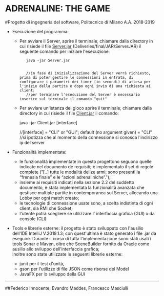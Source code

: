 # ADRENALINE: THE GAME
#Progetto di ingegneria del software, Politecnico di Milano A.A. 2018-2019


* Esecuzione del programma:
    
   * Per avviare il Server, aprire il terminale; chiamare dalla directory in cui risiede il file [Server.jar] (Deliveries/final/JAR/ServerJAR) il seguente comando per iniziare l'esecuzione:
       
       
     
            java -jar Server.jar 
            
            
            //in fase di inizializzazione del Server verrà richiesto, prima di poter gestire le connessioni in entrata, di configurare i parametri dei timer (in secondi) di attesa per l'inizio della partita e dopo ogni invio di una richiesta ai client;
            //per terminare l'esecuzione del Server è necessario inserire sul terminale il comando "quit" 
  
    
   
    
   * Per avviare un'istanza del gioco aprire il terminale; chiamare dalla directory in cui risiede il file [Client.jar] il comando:
     
     
        java -jar Client.jar [interface]
        
        
        //[interface] = "CLI" or "GUI"; default (no argument given) = "CLI"
        //si ipotizza che al momento della connessione si conosca l'indirizzo ip del server
        
    
    
* Funzionalità implementate:
    
   * le funzionalità implementate in questo progettono seguono quelle indicate nel documento de requisiti;
    è implementato il set di regole complete ("[..] tutte le modalità dellze armi; sono presenti la “frenesia finale” e le “azioni adrenaliniche”."); 
   * insieme ai requisiti indicati nella sezione 2.2 del suddetto documento, è stata implementata la funzionalità avanzata che gestisce multiple partite in contemporanea sul Server, allocando una Lobby per ogni match creato;
   * le tecnologie di connessione usate sono, a scelta indistinta di ogni client, sia RMI che Socket; 
   * l'utente potrà scegliere se utilizzare l' interfaccia grafica (GUI) o da console (CLI)
    
    
     
* Tools e librerie esterne: 
il progetto è stato sviluppato con l'ausilio dell'IDE IntelliJ V.2019.1.3; con quest'ultima è stato generato i file .jar da eseguire. Durante il corso di tutta l'implementazione sono stati usati i tools Sonar e Maven, oltre che SceneBuilder fornito da Oracle come ausilio allo sviluppo dell'interfaccia grafica;  
inoltre sono state utilizzate le seguenti librerie esterne:
    * junit per il test d'unità, 
    * gson per l'utilizzo di file JSON come risorse del Model
    * JavaFX per lo sviluppo della GUI


---
##Federico Innocente, Evandro Maddes, Francesco Masciulli






[Server.jar]: Deliveries/final/JAR/ServerJAR/Server.jar
[Client.jar]: Deliveries/final/JAR/ClientJAR/Client.jar